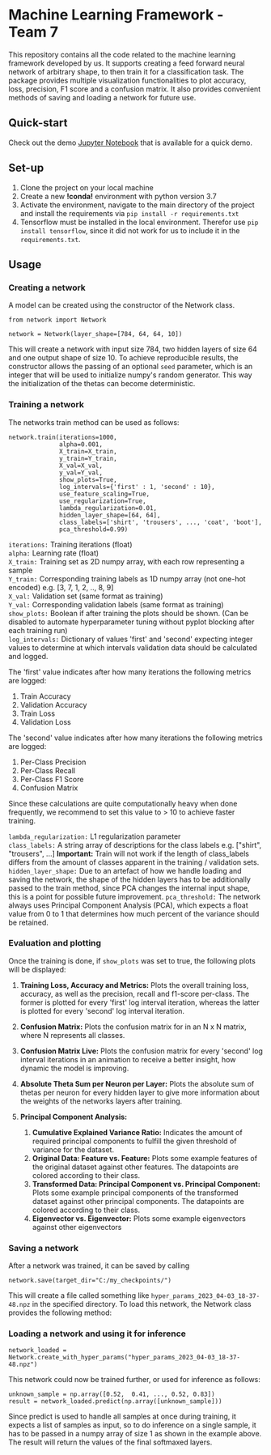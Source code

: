 # Machine Learning Framework - Team 7

This repository contains all the code related to the machine learning framework developed by us. It supports creating a feed forward neural network of arbitrary shape, to then train it for a classification task. The package provides multiple visualization functionalities to plot accuracy, loss, precision, F1 score and a confusion matrix. It also provides convenient methods of saving and loading a network for future use.

## Quick-start
Check out the demo [Jupyter Notebook](https://gitlab2.informatik.uni-wuerzburg.de/hci/teaching/courses/machine-learning/student-submissions/ws22/Team-7/ml-package/-/blob/main/network_demo.ipynb) that is available for a quick demo.

## Set-up
1. Clone the project on your local machine
2. Create a new **!conda!** environment with python version 3.7
3. Activate the environment, navigate to the main directory of the project and install the requirements via
 `pip install -r requirements.txt`
4. Tensorflow must be installed in the local environment. Therefor use `pip install tensorflow`, since it did not work for us to include it in the `requirements.txt`.

## Usage

### Creating a network
A model can be created using the constructor of the Network class.  

    from network import Network
    
    network = Network(layer_shape=[784, 64, 64, 10])

  This will create a network with input size 784, two hidden layers of size 64 and one output shape of size 10. 
To achieve reproducible results, the constructor allows the passing of an optional `seed` parameter, which is an integer that will be used to initialize numpy's random generator. This way the initialization of the thetas can become deterministic.
### Training a network
The networks train method can be used as follows:

    network.train(iterations=1000,
                  alpha=0.001,
                  X_train=X_train,
                  y_train=Y_train,
                  X_val=X_val,
                  y_val=Y_val,
                  show_plots=True,
                  log_intervals={'first' : 1, 'second' : 10},
                  use_feature_scaling=True,
                  use_regularization=True,
                  lambda_regularization=0.01,
                  hidden_layer_shape=[64, 64],                      
                  class_labels=['shirt', 'trousers', ..., 'coat', 'boot'],            
                  pca_threshold=0.99)
`iterations:` Training iterations (float)  
`alpha:` Learning rate (float)  
`X_train:` Training set as 2D numpy array, with each row representing a sample  
`Y_train:` Corresponding training labels as 1D numpy array (not one-hot encoded) e.g. [3, 7, 1, 2, .., 8, 9]  
`X_val:` Validation set (same format as training)  
`Y_val:` Corresponding validation labels (same format as training)  
`show_plots:` Boolean if after training the plots should be shown. (Can be disabled to automate hyperparameter tuning without pyplot blocking after each training run)  
`log_intervals:` Dictionary of values 'first' and 'second' expecting integer values to determine at which intervals validation data should be calculated and logged.   


The 'first' value indicates after how many iterations the following metrics are logged:

 1. Train Accuracy
 2. Validation Accuracy
 3. Train Loss
 4. Validation Loss

The 'second' value indicates after how many iterations the following metrics are logged:

 1. Per-Class Precision
 2. Per-Class Recall
 3. Per-Class F1 Score
 4. Confusion Matrix
 
 Since these calculations are quite computationally heavy when done frequently, we recommend to set this value to > 10 to achieve faster training. 
 
`lambda_regularization:` L1 regularization parameter  
`class_labels:` A string array of descriptions for the class labels e.g. ["shirt", "trousers", ...]   **Important:** Train will not work if the length of class_labels differs from the amount of classes apparent in the training / validation sets.  
`hidden_layer_shape:` Due to an artefact of how we handle loading and saving the network, the shape of the hidden layers has to be additionally passed to the train method, since PCA changes the internal input shape, this is a point for possible future improvement.
`pca_threshold:` The network always uses Principal Component Analysis (PCA), which expects a float value from 0 to 1 that determines how much percent of the variance should be retained.
 
### Evaluation and plotting
Once the training is done, if `show_plots` was set to true, the following plots will be displayed:
1. **Training Loss, Accuracy and Metrics:** Plots the overall training loss, accuracy, as well as the precision, 
recall and f1-score per-class. The former is plotted for every 'first' log interval iteration, whereas the latter 
is plotted for every 'second' log interval iteration.

2. **Confusion Matrix:**
Plots the confusion matrix for in an N x N matrix, where N represents all classes.

3. **Confusion Matrix Live:**
Plots the confusion matrix for every 'second' log interval iterations in an animation to receive a better insight, how dynamic the model is improving.

4. **Absolute Theta Sum per Neuron per Layer:**
Plots the absolute sum of thetas per neuron for every hidden layer to 
give more information about the weights of the networks layers after training.

5. **Principal Component Analysis:**
   1. **Cumulative Explained Variance Ratio:** Indicates the amount of required principal components to fulfill the given threshold of variance for the dataset.
   2. **Original Data: Feature vs. Feature:** Plots some example features of the original dataset against other features. The datapoints are colored according to their class.
   3. **Transformed Data: Principal Component vs. Principal Component:** Plots some example principal components of the transformed dataset against other principal components. The datapoints are colored according to their class.
   4. **Eigenvector vs. Eigenvector:** Plots some example eigenvectors against other eigenvectors


### Saving a network
After a network was trained, it can be saved by calling

    network.save(target_dir="C:/my_checkpoints/")
This will create a file called something like `hyper_params_2023_04-03_18-37-48.npz` in the specified directory.
To load this network, the Network class provides the following method:
### Loading a network and using it for inference
    network_loaded = Network.create_with_hyper_params("hyper_params_2023_04-03_18-37-48.npz")
This network could now be trained further, or used for inference as follows:

    unknown_sample = np.array([0.52,  0.41, ..., 0.52, 0.83])
    result = network_loaded.predict(np.array([unknown_sample]))

Since predict is used to handle all samples at once during training, it expects a list of samples as input, so to do inference on a single sample, it has to be passed in a numpy array of size 1 as shown in the example above.
The result will return the values of the final softmaxed layers.
